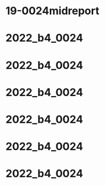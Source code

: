 # 19-0024midreport
# 2022_b4_0024
# 2022_b4_0024
# 2022_b4_0024
# 2022_b4_0024
# 2022_b4_0024
# 2022_b4_0024
